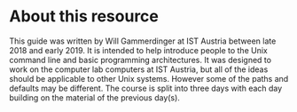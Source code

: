 # About this resource

This guide was written by Will Gammerdinger at IST Austria between late 2018 and early 2019. It is intended to help introduce people to the Unix command line and basic programming architectures. It was designed to work on the computer lab computers at IST Austria, but all of the ideas should be applicable to other Unix systems. However some of the paths and defaults may be different. The course is split into three days with each day building on the material of the previous day(s).
